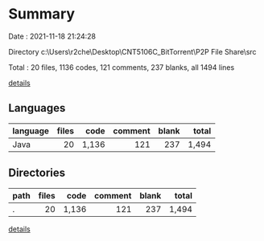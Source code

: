 # Summary

Date : 2021-11-18 21:24:28

Directory c:\Users\r2che\Desktop\CNT5106C_BitTorrent\P2P File Share\src

Total : 20 files,  1136 codes, 121 comments, 237 blanks, all 1494 lines

[details](details.md)

## Languages
| language | files | code | comment | blank | total |
| :--- | ---: | ---: | ---: | ---: | ---: |
| Java | 20 | 1,136 | 121 | 237 | 1,494 |

## Directories
| path | files | code | comment | blank | total |
| :--- | ---: | ---: | ---: | ---: | ---: |
| . | 20 | 1,136 | 121 | 237 | 1,494 |

[details](details.md)